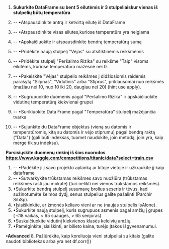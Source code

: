 1. **Sukurkite DataFrame su bent 5 eilutėmis ir 3 stulpeliaiskur vienas iš stulpelių būtų temperatūra**

2. -- •Atspausdinkite antrą ir ketvirtą eilutę iš DataFrame
3. -- •Atspausdinkite visas eilutes,kuriose temperatūra yra neigiama
4. -- •Apskaičiuokite ir atspausdinkite bendrą temperatūrų sumą
5. -- •Pridėkite naują stulpelį "Vėjas" su atsitiktinėmis reikšmėmis
6. -- •Pridėkite stulpelį "Peršalimo Rizika" su reikšme "Taip" visoms eilutėms, kuriose temperatūra mažesnė nei 0.
7. -- •Pakeiskite "Vėjas" stulpelio reikšmes į didžiosiomis raidėmis parašytą "Silpnas", "Vidutinis" arba "Stiprus", priklausomai nuo reikšmės (mažiau nei 10, nuo 10 iki 20, daugiau nei 20) (hint use apply).
8. -- •Sugrupuokite duomenis pagal "Peršalimo Rizika" ir apskaičiuokite vidutinę temperatūrą kiekvienai grupei
9. -- •Surikiuokite Data Frame pagal "Temperatūra" stulpelį mažėjančia tvarka
10. -- •Sujunkite du DataFrame objektus (vieną su datomis ir temperatūromis, kitą su datomis ir vėjo stiprumu) pagal bendrą raktą ("Data") (gali būti indeksas, tuomet naudokite, join metodą, join yra, kaip merge tik su indeksu).

**Parsisiųskite duomenų rinkinį iš šios nuorodos https://www.kaggle.com/competitions/titanic/data?select=train.csv**

1. -- •Padėkite ji į savo projekto aplanką ar kitoje vietoje ir užkraukite jį kaip dataframe
2. -- •Sutvarkykite trūkstamas reikšmes savo nuožiūra (trūkstamas reikšmes rasti jau mokate) (turi nelikti nei vienos trūkstamos reikšmės).
3. •Sukurkite bendrą stulpelį susumavę brolius seseris ir tėvus, kad sužinotumėte šeimos dydį, senus stulpelius galite pašalinti (Parchir SibSp).
4. •Įsiaiškinkite, ar žmonės keliavo vieni ar ne (naujas stulpelis IsAlone).
5. •Sukurkite naują stulpelį, kuris sugrupuos asmenis pagal amžių į grupes ( <18 vaikas, < 65 suauges, > 65 senjoras)
6. •Suskaičiuokite vidutinį kiekvienos klasės keleivių amžių.
7. •Pamėginkite įsiaiškinti, ar bilieto kaina, turėjo įtakos išgyvenamumui.

**•Advanced** 8. Pažiūrėkite, kaip koreliuoja vieni stulpeliai su kitais (galite naudoti bibliotekas arba yra net df.corr())
